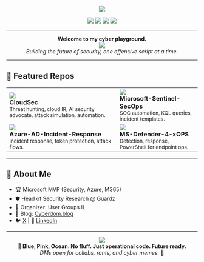 <!-- README.md for eshlomo1 -->

<p align="center">
  <img src="https://capsule-render.vercel.app/api?type=wave&color=00bfff:1e90ff:00ced1&height=200&section=header&text=Elli%20Shlomo%20%7C%20eshlomo1&fontSize=50&fontAlign=50&fontColor=ffffff" />
</p>

<p align="center">
  <img src="https://img.shields.io/badge/Microsoft%20MVP-00bfff?style=for-the-badge&logo=microsoft" />
  <img src="https://img.shields.io/badge/Red%20Team-ff69b4?style=for-the-badge&logo=hackthebox" />
  <img src="https://img.shields.io/badge/Cloud%20Security-1e90ff?style=for-the-badge&logo=azuredevops" />
  <img src="https://img.shields.io/badge/DFIR-Future%20Ready-00ced1?style=for-the-badge&logo=powerbi" />
</p>

---

<p align="center">
  <b>Welcome to my cyber playground.</b><br>
  <img src="https://readme-typing-svg.demolab.com?font=Fira+Code&size=22&pause=1000&color=00BFFF&center=true&vCenter=true&width=500&lines=Threat+Hunter+%7C+Cloud+IR+%7C+AI+Security+Advocate;Cloud+Breaker;DFIR+Automator;Red+Team+Ops;Signal+Over+Noise" />
  <br>
  <i>Building the future of security, one offensive script at a time.</i>
</p>

---

## 🚀 Featured Repos

<table>
  <tr>
    <td>
      <a href="https://github.com/eshlomo1/CloudSec">
        <img src="https://img.shields.io/badge/CloudSec-Offensive%20%26%20Defensive-00bfff?style=for-the-badge" />
      </a>
      <br>
      <b>CloudSec</b><br>
      <sub>Threat hunting, cloud IR, AI security advocate, attack simulation, automation.</sub>
    </td>
    <td>
      <a href="https://github.com/eshlomo1/Microsoft-Sentinel-SecOps">
        <img src="https://img.shields.io/badge/Sentinel-SOC%20Automation-ff69b4?style=for-the-badge" />
      </a>
      <br>
      <b>Microsoft-Sentinel-SecOps</b><br>
      <sub>SOC automation, KQL queries, incident templates.</sub>
    </td>
  </tr>
  <tr>
    <td>
      <a href="https://github.com/eshlomo1/Azure-AD-Incident-Response">
        <img src="https://img.shields.io/badge/Azure%20AD-IR%20%26%20Token%20Abuse-1e90ff?style=for-the-badge" />
      </a>
      <br>
      <b>Azure-AD-Incident-Response</b><br>
      <sub>Incident response, token protection, attack flows.</sub>
    </td>
    <td>
      <a href="https://github.com/eshlomo1/MS-Defender-4-xOPS">
        <img src="https://img.shields.io/badge/Defender-PowerShell%20Ops-00ced1?style=for-the-badge" />
      </a>
      <br>
      <b>MS-Defender-4-xOPS</b><br>
      <sub>Detection, response, PowerShell for endpoint ops.</sub>
    </td>
  </tr>
</table>

---

## 👾 About Me

- 🏆 Microsoft MVP (Security, Azure, M365)
- 🛡️ Head of Security Research @ Guardz
- 🎤 Organizer: User Groups IL
- 📝 Blog: [Cyberdom.blog](https://cyberdom.blog/)
- 🐦 [X](https://x.com/ellishlomo) | 💼 [LinkedIn](https://linkedin.com/in/elishlomo)

---

<p align="center">
  <img src="https://capsule-render.vercel.app/api?type=wave&color=00bfff:1e90ff:00ced1&height=100&section=footer" />
  <br>
  <b>🌊 Blue, Pink, Ocean. No fluff. Just operational code. Future ready.</b><br>
  <i>DMs open for collabs, rants, and cyber memes.</i> 🦄
</p>
